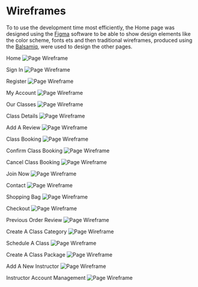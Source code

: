 # Wireframes

To to use the development time most efficiently, the Home page was designed using the [Figma](https://www.figma.com) software to be able to show design elements like the color scheme, fonts ets and then traditional wireframes, produced using the [Balsamiq](https://www.balsamiq.com), were used to design the other pages.

Home
![Page Wireframe](wireframes/home-wireframe.png)

Sign In
![Page Wireframe](wireframes/sign-in.png)

Register
![Page Wireframe](wireframes/register.png)

My Account
![Page Wireframe](wireframes/my-account.png)

Our Classes
![Page Wireframe](wireframes/our-classes.png)

Class Details
![Page Wireframe](wireframes/class-details.png)

Add A Review
![Page Wireframe](wireframes/add-a-review.png)

Class Booking
![Page Wireframe](wireframes/class-booking.png)

Confirm Class Booking
![Page Wireframe](wireframes/confirm-class-booking.png)

Cancel Class Booking
![Page Wireframe](wireframes/cancel-class-booking.png)

Join Now
![Page Wireframe](wireframes/join-now.png)

Contact
![Page Wireframe](wireframes/contact.png)

Shopping Bag
![Page Wireframe](wireframes/Shopping-Bag.png)

Checkout
![Page Wireframe](wireframes/checkout.png)

Previous Order Review
![Page Wireframe](wireframes/previous-order-review.png)

Create A Class Category
![Page Wireframe](wireframes/create-a-class-category.png)

Schedule A Class
![Page Wireframe](wireframes/schedule-a-class.png)

Create A Class Package
![Page Wireframe](wireframes/create-a-class-package.png)

Add A New Instructor
![Page Wireframe](wireframes/add-a-new-instructor.png)

Instructor Account Management
![Page Wireframe](wireframes/instructor-account-management.png)

